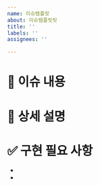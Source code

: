 ```yaml
---
name: 이슈템플릿
about: 이슈템플릿릿
title: ''
labels: ''
assignees: ''

---
```


# 📄  이슈 내용

# 📝  상세 설명


# ✅ 구현 필요 사항
- 
-
